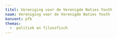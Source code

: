```yaml
---
titel: Vereniging voor de Verenigde Naties Youth
naam: Vereniging voor de Verenigde Naties Youth
konvent: pfk
themas:
  -  politiek en filosofisch
---
```

